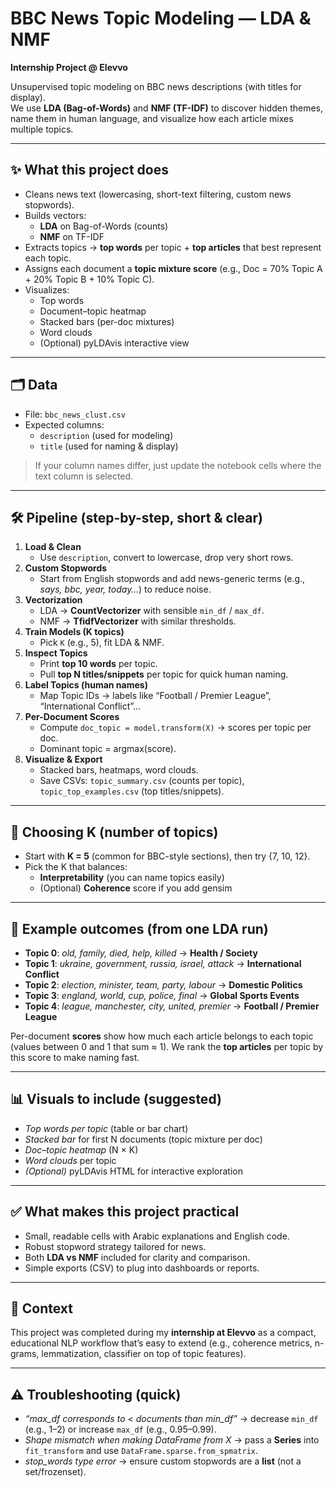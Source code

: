 # BBC News Topic Modeling — LDA & NMF  
**Internship Project @ Elevvo**

Unsupervised topic modeling on BBC news descriptions (with titles for display).  
We use **LDA (Bag-of-Words)** and **NMF (TF-IDF)** to discover hidden themes, name them in human language, and visualize how each article mixes multiple topics.

---

## ✨ What this project does
- Cleans news text (lowercasing, short-text filtering, custom news stopwords).
- Builds vectors:
  - **LDA** on Bag-of-Words (counts)
  - **NMF** on TF-IDF
- Extracts topics → **top words** per topic + **top articles** that best represent each topic.
- Assigns each document a **topic mixture score** (e.g., Doc = 70% Topic A + 20% Topic B + 10% Topic C).
- Visualizes:
  - Top words
  - Document–topic heatmap
  - Stacked bars (per-doc mixtures)
  - Word clouds
  - (Optional) pyLDAvis interactive view

---

## 🗂 Data
- File: `bbc_news_clust.csv`
- Expected columns:  
  - `description` (used for modeling)  
  - `title` (used for naming & display)
> If your column names differ, just update the notebook cells where the text column is selected.

---

## 🛠 Pipeline (step-by-step, short & clear)
1. **Load & Clean**  
   - Use `description`, convert to lowercase, drop very short rows.
2. **Custom Stopwords**  
   - Start from English stopwords and add news-generic terms (e.g., *says, bbc, year, today…*) to reduce noise.
3. **Vectorization**  
   - LDA → **CountVectorizer** with sensible `min_df` / `max_df`.  
   - NMF → **TfidfVectorizer** with similar thresholds.
4. **Train Models (K topics)**  
   - Pick `K` (e.g., 5), fit LDA & NMF.
5. **Inspect Topics**  
   - Print **top 10 words** per topic.  
   - Pull **top N titles/snippets** per topic for quick human naming.
6. **Label Topics (human names)**  
   - Map Topic IDs → labels like “Football / Premier League”, “International Conflict”…  
7. **Per-Document Scores**  
   - Compute `doc_topic = model.transform(X)` → scores per topic per doc.  
   - Dominant topic = argmax(score).
8. **Visualize & Export**  
   - Stacked bars, heatmaps, word clouds.  
   - Save CSVs: `topic_summary.csv` (counts per topic), `topic_top_examples.csv` (top titles/snippets).

---

## 🧪 Choosing K (number of topics)
- Start with **K = 5** (common for BBC-style sections), then try {7, 10, 12}.  
- Pick the K that balances:
  - **Interpretability** (you can name topics easily)
  - (Optional) **Coherence** score if you add gensim

---

## 🧾 Example outcomes (from one LDA run)
- **Topic 0**: *old, family, died, help, killed* → **Health / Society**  
- **Topic 1**: *ukraine, government, russia, israel, attack* → **International Conflict**  
- **Topic 2**: *election, minister, team, party, labour* → **Domestic Politics**  
- **Topic 3**: *england, world, cup, police, final* → **Global Sports Events**  
- **Topic 4**: *league, manchester, city, united, premier* → **Football / Premier League**

Per-document **scores** show how much each article belongs to each topic (values between 0 and 1 that sum ≈ 1). We rank the **top articles** per topic by this score to make naming fast.

---

## 📊 Visuals to include (suggested)
- *Top words per topic* (table or bar chart)  
- *Stacked bar* for first N documents (topic mixture per doc)  
- *Doc–topic heatmap* (N × K)  
- *Word clouds* per topic  
- *(Optional)* pyLDAvis HTML for interactive exploration

---

## ✅ What makes this project practical
- Small, readable cells with Arabic explanations and English code.
- Robust stopword strategy tailored for news.
- Both **LDA vs NMF** included for clarity and comparison.
- Simple exports (CSV) to plug into dashboards or reports.

---

## 💼 Context
This project was completed during my **internship at Elevvo** as a compact, educational NLP workflow that’s easy to extend (e.g., coherence metrics, n-grams, lemmatization, classifier on top of topic features).

---

## ⚠️ Troubleshooting (quick)
- *“max_df corresponds to < documents than min_df”* → decrease `min_df` (e.g., 1–2) or increase `max_df` (e.g., 0.95–0.99).  
- *Shape mismatch when making DataFrame from X* → pass a **Series** into `fit_transform` and use `DataFrame.sparse.from_spmatrix`.  
- *stop_words type error* → ensure custom stopwords are a **list** (not a set/frozenset).
